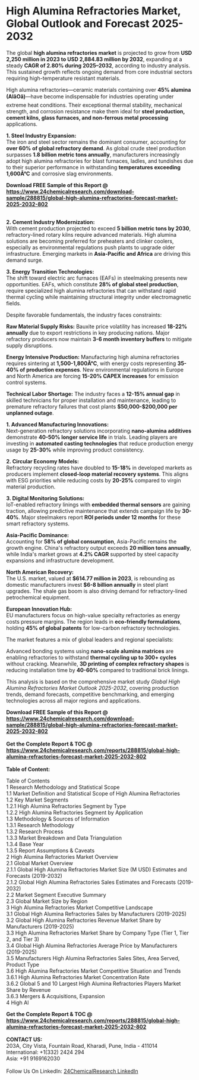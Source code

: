 <h1>High Alumina Refractories Market, Global Outlook and Forecast 2025-2032</h1><p>The global <strong>high alumina refractories market</strong> is projected to grow from <strong>USD 2,250 million in 2023 to USD 2,884.83 million by 2032</strong>, expanding at a steady <strong>CAGR of 2.80% during 2025–2032</strong>, according to industry analysis. This sustained growth reflects ongoing demand from core industrial sectors requiring high-temperature resistant materials.</p><p>High alumina refractories—ceramic materials containing over <strong>45% alumina (AlâOâ)</strong>—have become indispensable for industries operating under extreme heat conditions. Their exceptional thermal stability, mechanical strength, and corrosion resistance make them ideal for <strong>steel production, cement kilns, glass furnaces, and non-ferrous metal processing</strong> applications.

</p><p><strong>1. Steel Industry Expansion:</strong><br>
The iron and steel sector remains the dominant consumer, accounting for <strong>over 60% of global refractory demand</strong>. As global crude steel production surpasses <strong>1.8 billion metric tons annually</strong>, manufacturers increasingly adopt high alumina refractories for blast furnaces, ladles, and tundishes due to their superior performance in withstanding <strong>temperatures exceeding 1,600Â°C</strong> and corrosive slag environments.</p><div><b>Download FREE Sample of this Report @ 
            <a href="https://www.24chemicalresearch.com/download-sample/288815/global-high-alumina-refractories-forecast-market-2025-2032-802">
            https://www.24chemicalresearch.com/download-sample/288815/global-high-alumina-refractories-forecast-market-2025-2032-802</a></b></div><br><p><strong>2. Cement Industry Modernization:</strong><br>
With cement production projected to exceed <strong>5 billion metric tons by 2030</strong>, refractory-lined rotary kilns require advanced materials. High alumina solutions are becoming preferred for preheaters and clinker coolers, especially as environmental regulations push plants to upgrade older infrastructure. Emerging markets in <strong>Asia-Pacific and Africa</strong> are driving this demand surge.</p><p><strong>3. Energy Transition Technologies:</strong><br>
The shift toward electric arc furnaces (EAFs) in steelmaking presents new opportunities. EAFs, which constitute <strong>28% of global steel production</strong>, require specialized high alumina refractories that can withstand rapid thermal cycling while maintaining structural integrity under electromagnetic fields.</p><p>Despite favorable fundamentals, the industry faces constraints:</p><p><strong>Raw Material Supply Risks:</strong> Bauxite price volatility has increased <strong>18-22% annually</strong> due to export restrictions in key producing nations. Major refractory producers now maintain <strong>3-6 month inventory buffers</strong> to mitigate supply disruptions.</p><p><strong>Energy Intensive Production:</strong> Manufacturing high alumina refractories requires sintering at <strong>1,500-1,800Â°C</strong>, with energy costs representing <strong>35-40% of production expenses</strong>. New environmental regulations in Europe and North America are forcing <strong>15-20% CAPEX increases</strong> for emission control systems.</p><p><strong>Technical Labor Shortage:</strong> The industry faces a <strong>12-15% annual gap</strong> in skilled technicians for proper installation and maintenance, leading to premature refractory failures that cost plants <strong>$50,000-$200,000 per unplanned outage</strong>.</p><p><strong>1. Advanced Manufacturing Innovations:</strong><br>
Next-generation refractory solutions incorporating <strong>nano-alumina additives</strong> demonstrate <strong>40-50% longer service life</strong> in trials. Leading players are investing in <strong>automated casting technologies</strong> that reduce production energy usage by <strong>25-30%</strong> while improving product consistency.</p><p><strong>2. Circular Economy Models:</strong><br>
Refractory recycling rates have doubled to <strong>15-18%</strong> in developed markets as producers implement <strong>closed-loop material recovery systems</strong>. This aligns with ESG priorities while reducing costs by <strong>20-25%</strong> compared to virgin material production.</p><p><strong>3. Digital Monitoring Solutions:</strong><br>
IoT-enabled refractory linings with <strong>embedded thermal sensors</strong> are gaining traction, allowing predictive maintenance that extends campaign life by <strong>30-40%</strong>. Major steelmakers report <strong>ROI periods under 12 months</strong> for these smart refractory systems.</p><p><strong>Asia-Pacific Dominance:</strong><br>
Accounting for <strong>58% of global consumption</strong>, Asia-Pacific remains the growth engine. China's refractory output exceeds <strong>20 million tons annually</strong>, while India's market grows at <strong>4.2% CAGR</strong> supported by steel capacity expansions and infrastructure development.</p><p><strong>North American Recovery:</strong><br>
The U.S. market, valued at <strong>$614.77 million in 2023</strong>, is rebounding as domestic manufacturers invest <strong>$6-8 billion annually</strong> in steel plant upgrades. The shale gas boom is also driving demand for refractory-lined petrochemical equipment.</p><p><strong>European Innovation Hub:</strong><br>
EU manufacturers focus on high-value specialty refractories as energy costs pressure margins. The region leads in <strong>eco-friendly formulations</strong>, holding <strong>45% of global patents</strong> for low-carbon refractory technologies.</p><p>The market features a mix of global leaders and regional specialists:</p><p>Advanced bonding systems using <strong>nano-scale alumina matrices</strong> are enabling refractories to withstand <strong>thermal cycling up to 300+ cycles</strong> without cracking. Meanwhile, <strong>3D printing of complex refractory shapes</strong> is reducing installation time by <strong>40-60%</strong> compared to traditional brick linings.</p><p>This analysis is based on the comprehensive market study <em>Global High Alumina Refractories Market Outlook 2025-2032</em>, covering production trends, demand forecasts, competitive benchmarking, and emerging technologies across all major regions and applications.</p><div><b>Download FREE Sample of this Report @ 
            <a href="https://www.24chemicalresearch.com/download-sample/288815/global-high-alumina-refractories-forecast-market-2025-2032-802">
            https://www.24chemicalresearch.com/download-sample/288815/global-high-alumina-refractories-forecast-market-2025-2032-802</a></b></div><br><div><b>Get the Complete Report & TOC @ 
            <a href="https://www.24chemicalresearch.com/reports/288815/global-high-alumina-refractories-forecast-market-2025-2032-802">
            https://www.24chemicalresearch.com/reports/288815/global-high-alumina-refractories-forecast-market-2025-2032-802</a></b></div><br>
            <b>Table of Content:</b><p>Table of Contents<br />
1 Research Methodology and Statistical Scope<br />
1.1 Market Definition and Statistical Scope of High Alumina Refractories<br />
1.2 Key Market Segments<br />
1.2.1 High Alumina Refractories Segment by Type<br />
1.2.2 High Alumina Refractories Segment by Application<br />
1.3 Methodology & Sources of Information<br />
1.3.1 Research Methodology<br />
1.3.2 Research Process<br />
1.3.3 Market Breakdown and Data Triangulation<br />
1.3.4 Base Year<br />
1.3.5 Report Assumptions & Caveats<br />
2 High Alumina Refractories Market Overview<br />
2.1 Global Market Overview<br />
2.1.1 Global High Alumina Refractories Market Size (M USD) Estimates and Forecasts (2019-2032)<br />
2.1.2 Global High Alumina Refractories Sales Estimates and Forecasts (2019-2032)<br />
2.2 Market Segment Executive Summary<br />
2.3 Global Market Size by Region<br />
3 High Alumina Refractories Market Competitive Landscape<br />
3.1 Global High Alumina Refractories Sales by Manufacturers (2019-2025)<br />
3.2 Global High Alumina Refractories Revenue Market Share by Manufacturers (2019-2025)<br />
3.3 High Alumina Refractories Market Share by Company Type (Tier 1, Tier 2, and Tier 3)<br />
3.4 Global High Alumina Refractories Average Price by Manufacturers (2019-2025)<br />
3.5 Manufacturers High Alumina Refractories Sales Sites, Area Served, Product Type<br />
3.6 High Alumina Refractories Market Competitive Situation and Trends<br />
3.6.1 High Alumina Refractories Market Concentration Rate<br />
3.6.2 Global 5 and 10 Largest High Alumina Refractories Players Market Share by Revenue<br />
3.6.3 Mergers & Acquisitions, Expansion<br />
4 High Al</p><div><b>Get the Complete Report & TOC @ 
            <a href="https://www.24chemicalresearch.com/reports/288815/global-high-alumina-refractories-forecast-market-2025-2032-802">
            https://www.24chemicalresearch.com/reports/288815/global-high-alumina-refractories-forecast-market-2025-2032-802</a></b></div><br><b>CONTACT US:</b><br>
            203A, City Vista, Fountain Road, Kharadi, Pune, India - 411014<br>
            International: +1(332) 2424 294<br>
            Asia: +91 9169162030 <br><br>
            Follow Us On LinkedIn: <a href="https://www.linkedin.com/company/24chemicalresearch/">24ChemicalResearch LinkedIn</a>